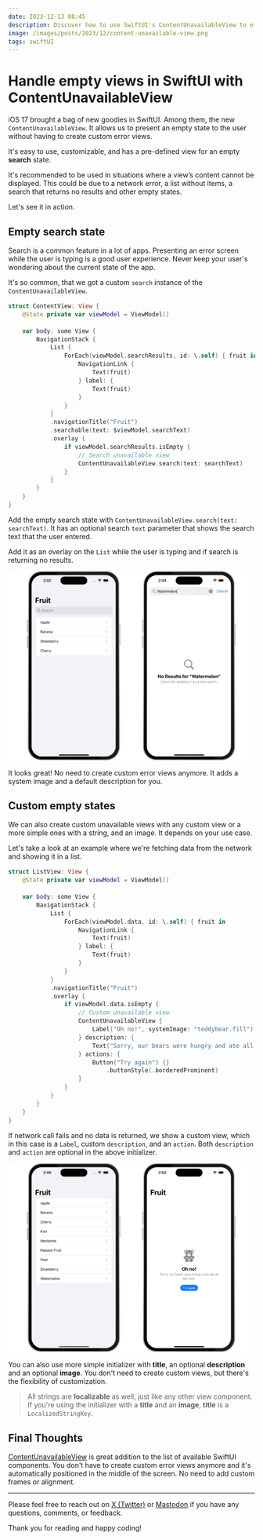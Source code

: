 ```yaml
---
date: 2023-12-13 08:45
description: Discover how to use SwiftUI's ContentUnavailableView to effortlessly handle empty views in your app. It's easy to use, customizable, and has a pre-defined view for an empty search state. Available in iOS 17.0+.
image: /images/posts/2023/12/content-unavailable-view.png
tags: swiftUI
---
```


# Handle empty views in SwiftUI with ContentUnavailableView

iOS 17 brought a bag of new goodies in SwiftUI. Among them, the new `ContentUnavailableView`. It allows us to present an empty state to the user without having to create custom error views. 

It's easy to use, customizable, and has a pre-defined view for an empty **search** state.

It's recommended to be used in situations where a view’s content cannot be displayed. This could be due to a network error, a list without items, a search that returns no results and other empty states.

Let's see it in action.

## Empty search state

Search is a common feature in a lot of apps. Presenting an error screen while the user is typing is a good user experience. Never keep your user's wondering about the current state of the app. 

It's so common, that we got a custom `search` instance of the `ContentUnavailableView`.

```swift
struct ContentView: View {
    @State private var viewModel = ViewModel()

    var body: some View {
        NavigationStack {
            List {
                ForEach(viewModel.searchResults, id: \.self) { fruit in
                    NavigationLink {
                        Text(fruit)
                    } label: {
                        Text(fruit)
                    }
                }
            }
            .navigationTitle("Fruit")
            .searchable(text: $viewModel.searchText)
            .overlay {
                if viewModel.searchResults.isEmpty {
                    // Search unavailable view
                    ContentUnavailableView.search(text: searchText)
                }
            }
        }
    }
}
```

Add the empty search state with  `ContentUnavailableView.search(text: searchText)`. It has an optional search `text` parameter that shows the search text that the user entered. 

Add it as an overlay on the `List` while the user is typing and if search is returning no results.

![List with data on the left and content unavailable view with a search instance on the right](/images/posts/2023/12/content-unavailable-view-01.png "List with data on the left and content unavailable view with a search instance on the right")

It looks great! No need to create custom error views anymore. It adds a system image and a default description for you.

## Custom empty states

We can also create custom unavailable views with any custom view or a more simple ones with a string, and an image. It depends on your use case.

Let's take a look at an example where we're fetching data from the network and showing it in a list. 

```swift
struct ListView: View {
    @State private var viewModel = ViewModel()

    var body: some View {
        NavigationStack {
            List {
                ForEach(viewModel.data, id: \.self) { fruit in
                    NavigationLink {
                        Text(fruit)
                    } label: {
                        Text(fruit)
                    }
                }
            }
            .navigationTitle("Fruit")
            .overlay {
                if viewModel.data.isEmpty {
                    // Custom unavailable view
                    ContentUnavailableView {
                        Label("Oh no!", systemImage: "teddybear.fill")
                    } description: {
                        Text("Sorry, our bears were hungry and ate all the fruit.")
                    } actions: {
                        Button("Try again") {}
                            .buttonStyle(.borderedProminent)
                    }
                }
            }
        }
    }
}
```

If network call fails and no data is returned, we show a custom view, which in this case is a `Label`, custom `description`, and an `action`. Both `description` and `action` are optional in the above initializer.

![List with data on the left and custom content unavailable view on the right](/images/posts/2023/12/content-unavailable-view-02.png "List with data on the left and custom content unavailable view on the right")

You can also use more simple initializer with **title**, an optional **description** and an optional **image**. You don't need to create custom views, but there's the flexibility of customization.

> All strings are **localizable** as well, just like any other view component. If you're using the initializer with a **title** and an **image**, **title** is a `LocalizedStringKey`.

## Final Thoughts

[ContentUnavailableView](https://developer.apple.com/documentation/swiftui/contentunavailableview) is great addition to the list of available SwiftUI components. You don't have to create custom error views anymore and it's automatically positioned in the middle of the screen. No need to add custom frames or alignment.

***

Please feel free to reach out on [X (Twitter)](https://twitter.com/dvrzan) or [Mastodon](https://iosdev.space/@dvrzan) if you have any questions, comments, or feedback.

Thank you for reading and happy coding!
